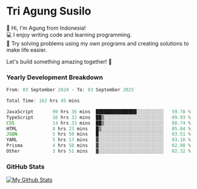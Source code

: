 # Tri Agung Susilo

👋 Hi, I'm Agung from Indonesia!<br>
💻 I enjoy writing code and learning programming.<br>
🧠 Try solving problems using my own programs and creating solutions to make life easier.

Let's build something amazing together! 🚀

### Yearly Development Breakdown

<!--START_SECTION:waka-->

```TypeScript JavaScript PHP
From: 03 September 2024 - To: 03 September 2025

Total Time: 162 hrs 45 mins

JavaScript       99 hrs 36 mins  ███████████████░░░░░░░░░░   59.78 %
TypeScript       16 hrs 32 mins  ██▒░░░░░░░░░░░░░░░░░░░░░░   09.93 %
CSS              14 hrs 33 mins  ██▒░░░░░░░░░░░░░░░░░░░░░░   08.74 %
HTML             8 hrs 23 mins   █▒░░░░░░░░░░░░░░░░░░░░░░░   05.04 %
JSON             5 hrs 50 mins   █░░░░░░░░░░░░░░░░░░░░░░░░   03.51 %
YAML             5 hrs 17 mins   ▓░░░░░░░░░░░░░░░░░░░░░░░░   03.18 %
Prisma           4 hrs 58 mins   ▓░░░░░░░░░░░░░░░░░░░░░░░░   02.98 %
Other            3 hrs 51 mins   ▓░░░░░░░░░░░░░░░░░░░░░░░░   02.32 %
```

<!--END_SECTION:waka-->

### GitHub Stats

[![My Github Stats](https://github-readme-stats.vercel.app/api?username=triagung128&show_icons=true&hide=contribs,issues&count_private=true&theme=tokyonight)](https://github.com/triagung128)

<!-- [![Top Langs](https://github-readme-stats.vercel.app/api/top-langs/?username=triagung128&layout=compact)](https://github.com/triagung128) -->
